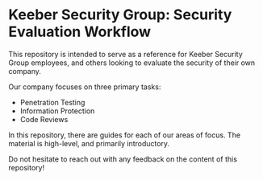 # Keeber Security Group: Security Evaluation Workflow
This repository is intended to serve as a reference for Keeber Security Group employees, and others looking to evaluate the security of their own company.

Our company focuses on three primary tasks:
- Penetration Testing
- Information Protection
- Code Reviews

In this repository, there are guides for each of our areas of focus. The material is high-level, and primarily introductory.

Do not hesitate to reach out with any feedback on the content of this repository!

